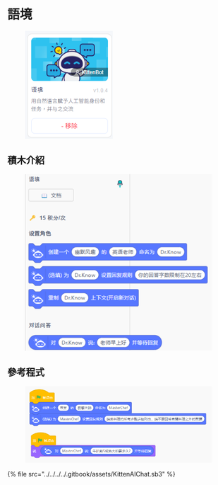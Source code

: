 # 語境

<figure><img src="../../../../.gitbook/assets/image (24).png" alt=""><figcaption></figcaption></figure>

## 積木介紹

<figure><img src="../../../../.gitbook/assets/image (25).png" alt=""><figcaption></figcaption></figure>

## 參考程式

<figure><img src="../../../../.gitbook/assets/image (26).png" alt=""><figcaption></figcaption></figure>

{% file src="../../../../.gitbook/assets/KittenAIChat.sb3" %}

